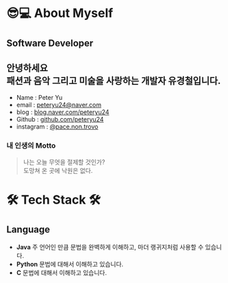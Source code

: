 # :sunglasses:💻 About Myself

## Software Developer

## 안녕하세요 <br>패션과 음악 그리고 미술을 사랑하는 개발자 유경철입니다.

- Name : Peter Yu
- email : peteryu24@naver.com
- blog : [blog.naver.com/peteryu24](https://blog.naver.com/peteryu24)
- Github : [github.com/peteryu24](https://github.com/peteryu24)
- instagram : [@pace.non.trovo](https://www.instagram.com/pace.non.trovo/)



### **내 인생의 Motto**
> 나는 오늘 무엇을 절제할 것인가?   <br>
도망쳐 온 곳에 낙원은 없다. 


   
# 🛠 Tech Stack 🛠

## Language
- **Java** 주 언어인 만큼 문법을 완벽하게 이해하고, 마더 랭귀지처럼 사용할 수 있습니다.
- **Python** 문법에 대해서 이해하고 있습니다.
- **C** 문법에 대해서 이해하고 있습니다.


